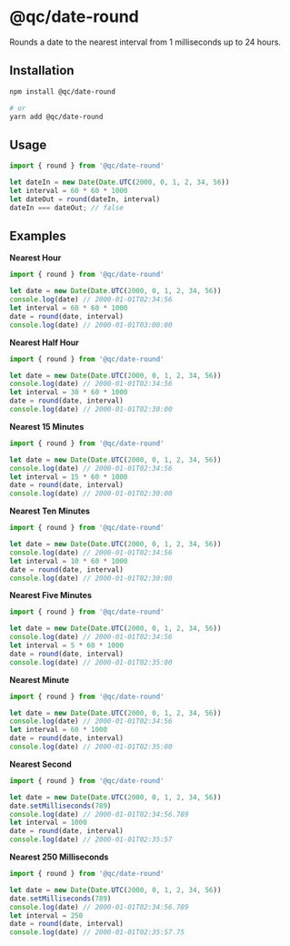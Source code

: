# @qc/date-round

Rounds a date to the nearest interval from 1 milliseconds up to 24 hours.


## Installation

```sh
npm install @qc/date-round

# or
yarn add @qc/date-round
```


## Usage

```js
import { round } from '@qc/date-round'

let dateIn = new Date(Date.UTC(2000, 0, 1, 2, 34, 56))
let interval = 60 * 60 * 1000
let dateOut = round(dateIn, interval)
dateIn === dateOut; // false
```


## Examples

**Nearest Hour**

```js
import { round } from '@qc/date-round'

let date = new Date(Date.UTC(2000, 0, 1, 2, 34, 56))
console.log(date) // 2000-01-01T02:34:56
let interval = 60 * 60 * 1000
date = round(date, interval)
console.log(date) // 2000-01-01T03:00:00
```

**Nearest Half Hour**

```js
import { round } from '@qc/date-round'

let date = new Date(Date.UTC(2000, 0, 1, 2, 34, 56))
console.log(date) // 2000-01-01T02:34:56
let interval = 30 * 60 * 1000
date = round(date, interval)
console.log(date) // 2000-01-01T02:30:00
```

**Nearest 15 Minutes**

```js
import { round } from '@qc/date-round'

let date = new Date(Date.UTC(2000, 0, 1, 2, 34, 56))
console.log(date) // 2000-01-01T02:34:56
let interval = 15 * 60 * 1000
date = round(date, interval)
console.log(date) // 2000-01-01T02:30:00
```

**Nearest Ten Minutes**

```js
import { round } from '@qc/date-round'

let date = new Date(Date.UTC(2000, 0, 1, 2, 34, 56))
console.log(date) // 2000-01-01T02:34:56
let interval = 10 * 60 * 1000
date = round(date, interval)
console.log(date) // 2000-01-01T02:30:00
```

**Nearest Five Minutes**

```js
import { round } from '@qc/date-round'

let date = new Date(Date.UTC(2000, 0, 1, 2, 34, 56))
console.log(date) // 2000-01-01T02:34:56
let interval = 5 * 60 * 1000
date = round(date, interval)
console.log(date) // 2000-01-01T02:35:00
```

**Nearest Minute**

```js
import { round } from '@qc/date-round'

let date = new Date(Date.UTC(2000, 0, 1, 2, 34, 56))
console.log(date) // 2000-01-01T02:34:56
let interval = 60 * 1000
date = round(date, interval)
console.log(date) // 2000-01-01T02:35:00
```

**Nearest Second**

```js
import { round } from '@qc/date-round'

let date = new Date(Date.UTC(2000, 0, 1, 2, 34, 56))
date.setMilliseconds(789)
console.log(date) // 2000-01-01T02:34:56.789
let interval = 1000
date = round(date, interval)
console.log(date) // 2000-01-01T02:35:57
```

**Nearest 250 Milliseconds**

```js
import { round } from '@qc/date-round'

let date = new Date(Date.UTC(2000, 0, 1, 2, 34, 56))
date.setMilliseconds(789)
console.log(date) // 2000-01-01T02:34:56.789
let interval = 250
date = round(date, interval)
console.log(date) // 2000-01-01T02:35:57.75
```
